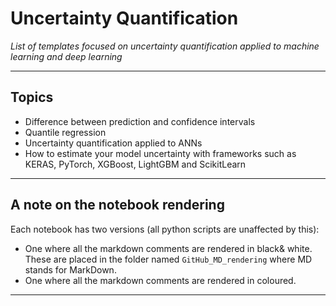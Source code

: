 # Uncertainty Quantification
*List of templates focused on uncertainty quantification applied to machine learning and deep learning*
***

## Topics
- Difference between prediction and confidence intervals
- Quantile regression
- Uncertainty quantification applied to ANNs
- How to estimate your model uncertainty with frameworks such as KERAS, PyTorch, XGBoost, LightGBM and ScikitLearn
***

## A note on the notebook rendering
Each notebook has two versions (all python scripts are unaffected by this):
- One where all the markdown comments are rendered in black& white. These are placed in the folder named `GitHub_MD_rendering` where MD stands for MarkDown.
- One where all the markdown comments are rendered in coloured.
***

